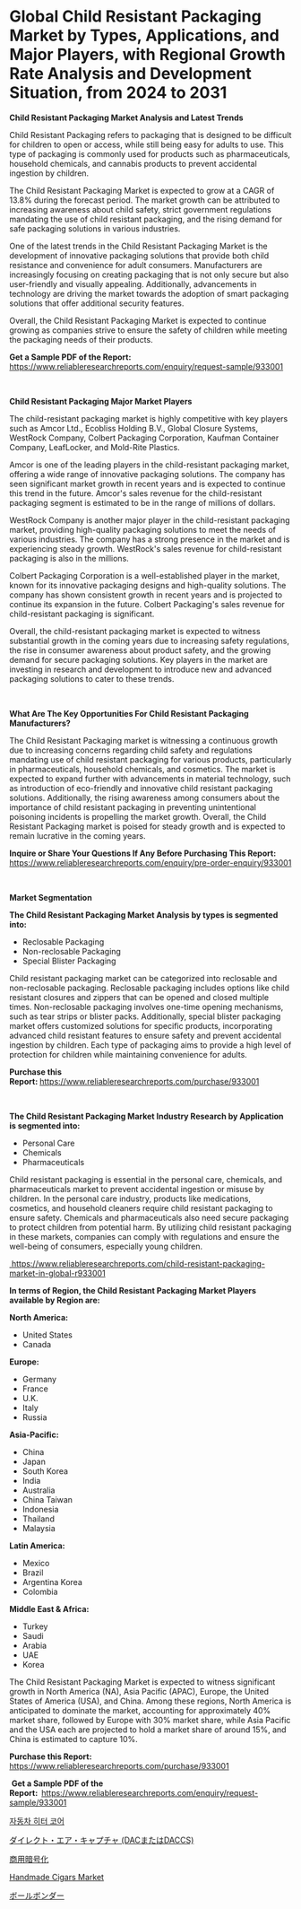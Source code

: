 <p><h1>Global Child Resistant Packaging Market by Types, Applications, and Major Players, with Regional Growth Rate Analysis and Development Situation, from 2024 to 2031</h1></p><p><strong>Child Resistant Packaging Market Analysis and Latest Trends</strong></p>
<p><p>Child Resistant Packaging refers to packaging that is designed to be difficult for children to open or access, while still being easy for adults to use. This type of packaging is commonly used for products such as pharmaceuticals, household chemicals, and cannabis products to prevent accidental ingestion by children.</p><p>The Child Resistant Packaging Market is expected to grow at a CAGR of 13.8% during the forecast period. The market growth can be attributed to increasing awareness about child safety, strict government regulations mandating the use of child resistant packaging, and the rising demand for safe packaging solutions in various industries.</p><p>One of the latest trends in the Child Resistant Packaging Market is the development of innovative packaging solutions that provide both child resistance and convenience for adult consumers. Manufacturers are increasingly focusing on creating packaging that is not only secure but also user-friendly and visually appealing. Additionally, advancements in technology are driving the market towards the adoption of smart packaging solutions that offer additional security features.</p><p>Overall, the Child Resistant Packaging Market is expected to continue growing as companies strive to ensure the safety of children while meeting the packaging needs of their products.</p></p>
<p><strong>Get a Sample PDF of the Report:&nbsp;</strong> <a href="https://www.reliableresearchreports.com/enquiry/request-sample/933001">https://www.reliableresearchreports.com/enquiry/request-sample/933001</a></p>
<p>&nbsp;</p>
<p><strong>Child Resistant Packaging Major Market Players</strong></p>
<p><p>The child-resistant packaging market is highly competitive with key players such as Amcor Ltd., Ecobliss Holding B.V., Global Closure Systems, WestRock Company, Colbert Packaging Corporation, Kaufman Container Company, LeafLocker, and Mold-Rite Plastics. </p><p>Amcor is one of the leading players in the child-resistant packaging market, offering a wide range of innovative packaging solutions. The company has seen significant market growth in recent years and is expected to continue this trend in the future. Amcor's sales revenue for the child-resistant packaging segment is estimated to be in the range of millions of dollars.</p><p>WestRock Company is another major player in the child-resistant packaging market, providing high-quality packaging solutions to meet the needs of various industries. The company has a strong presence in the market and is experiencing steady growth. WestRock's sales revenue for child-resistant packaging is also in the millions.</p><p>Colbert Packaging Corporation is a well-established player in the market, known for its innovative packaging designs and high-quality solutions. The company has shown consistent growth in recent years and is projected to continue its expansion in the future. Colbert Packaging's sales revenue for child-resistant packaging is significant.</p><p>Overall, the child-resistant packaging market is expected to witness substantial growth in the coming years due to increasing safety regulations, the rise in consumer awareness about product safety, and the growing demand for secure packaging solutions. Key players in the market are investing in research and development to introduce new and advanced packaging solutions to cater to these trends.</p></p>
<p>&nbsp;</p>
<p><strong>What Are The Key Opportunities For Child Resistant Packaging Manufacturers?</strong></p>
<p><p>The Child Resistant Packaging market is witnessing a continuous growth due to increasing concerns regarding child safety and regulations mandating use of child resistant packaging for various products, particularly in pharmaceuticals, household chemicals, and cosmetics. The market is expected to expand further with advancements in material technology, such as introduction of eco-friendly and innovative child resistant packaging solutions. Additionally, the rising awareness among consumers about the importance of child resistant packaging in preventing unintentional poisoning incidents is propelling the market growth. Overall, the Child Resistant Packaging market is poised for steady growth and is expected to remain lucrative in the coming years.</p></p>
<p><strong>Inquire or Share Your Questions If Any Before Purchasing This Report:</strong> <a href="https://www.reliableresearchreports.com/enquiry/pre-order-enquiry/933001">https://www.reliableresearchreports.com/enquiry/pre-order-enquiry/933001</a></p>
<p>&nbsp;</p>
<p><strong>Market Segmentation</strong></p>
<p><strong>The Child Resistant Packaging Market Analysis by types is segmented into:</strong></p>
<p><ul><li>Reclosable Packaging</li><li>Non-reclosable Packaging</li><li>Special Blister Packaging</li></ul></p>
<p><p>Child resistant packaging market can be categorized into reclosable and non-reclosable packaging. Reclosable packaging includes options like child resistant closures and zippers that can be opened and closed multiple times. Non-reclosable packaging involves one-time opening mechanisms, such as tear strips or blister packs. Additionally, special blister packaging market offers customized solutions for specific products, incorporating advanced child resistant features to ensure safety and prevent accidental ingestion by children. Each type of packaging aims to provide a high level of protection for children while maintaining convenience for adults.</p></p>
<p><strong>Purchase this Report:&nbsp;</strong><a href="https://www.reliableresearchreports.com/purchase/933001">https://www.reliableresearchreports.com/purchase/933001</a></p>
<p>&nbsp;</p>
<p><strong>The Child Resistant Packaging Market Industry Research by Application is segmented into:</strong></p>
<p><ul><li>Personal Care</li><li>Chemicals</li><li>Pharmaceuticals</li></ul></p>
<p><p>Child resistant packaging is essential in the personal care, chemicals, and pharmaceuticals market to prevent accidental ingestion or misuse by children. In the personal care industry, products like medications, cosmetics, and household cleaners require child resistant packaging to ensure safety. Chemicals and pharmaceuticals also need secure packaging to protect children from potential harm. By utilizing child resistant packaging in these markets, companies can comply with regulations and ensure the well-being of consumers, especially young children.</p></p>
<p><a href="https://www.reliableresearchreports.com/child-resistant-packaging-market-in-global-r933001">&nbsp;https://www.reliableresearchreports.com/child-resistant-packaging-market-in-global-r933001</a></p>
<p><strong>In terms of Region, the Child Resistant Packaging Market Players available by Region are:</strong></p>
<p>
    <p> <strong> North America: </strong>
        <ul>
            <li>United States</li>
            <li>Canada</li>
        </ul>
        </p> 
    <p> <strong> Europe: </strong>
        <ul>
            <li>Germany</li>
            <li>France</li>
            <li>U.K.</li>
            <li>Italy</li>
            <li>Russia</li>
        </ul>
        </p> 
    <p> <strong> Asia-Pacific: </strong>
        <ul>
            <li>China</li>
            <li>Japan</li>
            <li>South Korea</li>
            <li>India</li>
            <li>Australia</li>
            <li>China Taiwan</li>
            <li>Indonesia</li>
            <li>Thailand</li>
            <li>Malaysia</li>
        </ul>
        </p> 
    <p> <strong> Latin America: </strong>
        <ul>
            <li>Mexico</li>
            <li>Brazil</li>
            <li>Argentina Korea</li>
            <li>Colombia</li>
        </ul>
        </p> 
    <p> <strong> Middle East & Africa: </strong>
        <ul>
            <li>Turkey</li>
            <li>Saudi</li>
            <li>Arabia</li>
            <li>UAE</li>
            <li>Korea</li>
        </ul>
    </p>
    </p>
<p><p>The Child Resistant Packaging Market is expected to witness significant growth in North America (NA), Asia Pacific (APAC), Europe, the United States of America (USA), and China. Among these regions, North America is anticipated to dominate the market, accounting for approximately 40% market share, followed by Europe with 30% market share, while Asia Pacific and the USA each are projected to hold a market share of around 15%, and China is estimated to capture 10%.</p></p>
<p><strong>Purchase this Report: </strong><a href="https://www.reliableresearchreports.com/purchase/933001">https://www.reliableresearchreports.com/purchase/933001</a></p>
<p>&nbsp;<strong>Get a Sample PDF of the Report:&nbsp;&nbsp;</strong><a href="https://www.reliableresearchreports.com/enquiry/request-sample/933001">https://www.reliableresearchreports.com/enquiry/request-sample/933001</a></p>
<p><strong></strong></p>
<p><p><a href="https://medium.com/@emmareed1901/%EC%9E%90%EB%8F%99%EC%B0%A8-%ED%9E%88%ED%84%B0-%EC%BD%94%EC%96%B4-%EC%8B%9C%EC%9E%A5-%EA%B7%9C%EB%AA%A8-%EC%8B%9C%EC%9E%A5-%EC%A0%84%EB%A7%9D-%EB%B0%8F-%EC%8B%9C%EC%9E%A5-%EC%98%88%EC%B8%A1-2024%EB%85%84%EB%B6%80%ED%84%B0-2031%EB%85%84%EA%B9%8C%EC%A7%80-efb2f0669b27">자동차 히터 코어</a></p><p><a href="https://github.com/DemarcusKuhlman/Market-Research-Report-List-1/blob/main/489736983668.md">ダイレクト・エア・キャプチャ (DACまたはDACCS)</a></p><p><a href="https://medium.com/@timslater46/%E5%95%86%E7%94%A8%E6%9A%97%E5%8F%B7%E5%8C%96%E5%B8%82%E5%A0%B4-%E5%B8%82%E5%A0%B4%E3%82%B7%E3%82%A7%E3%82%A2-%E5%B8%82%E5%A0%B4%E5%8B%95%E5%90%91-%E3%81%8A%E3%82%88%E3%81%B3%E5%B0%86%E6%9D%A5%E3%81%AE%E6%88%90%E9%95%B7%E3%81%AE%E6%8E%A2%E6%B1%82-08d8da7e7960">商用暗号化</a></p><p><a href="https://issuu.com/reportprime-2/docs/handmade-cigars-market-size-2030.pptx">Handmade Cigars Market</a></p><p><a href="https://medium.com/@ameliaordoneza/%E3%83%9C%E3%83%B3%E3%83%80%E3%83%BC%E3%83%9C%E3%83%B3%E3%83%80%E3%83%BC%E5%B8%82%E5%A0%B4%E3%82%B7%E3%82%A7%E3%82%A2%E3%81%AE%E9%80%B2%E5%8C%96%E3%81%A8%E5%B8%82%E5%A0%B4%E6%88%90%E9%95%B7%E3%83%88%E3%83%AC%E3%83%B3%E3%83%892024%E5%B9%B4%E3%81%8B%E3%82%892031%E5%B9%B4%E3%81%BE%E3%81%A7-1faeb7dc6a57">ボールボンダー</a></p></p>
